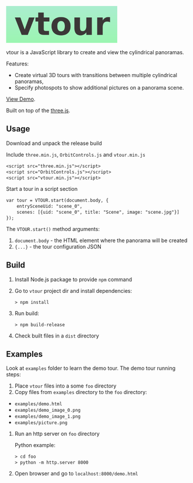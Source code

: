 <img src="examples/picture.png" height="100"/>

vtour is a JavaScript library to create and view the cylindrical panoramas.

Features:
- Create virtual 3D tours with transitions between multiple cylindrical panoramas,
- Specify photospots to show additional pictures on a panorama scene.

[View Demo](https://trots.github.io/vtour/).

Built on top of the [three.js](https://github.com/mrdoob/three.js).

## Usage

Download and unpack the release build

Include `three.min.js`, `OrbitControls.js` and `vtour.min.js`
```
<script src="three.min.js"></script>
<script src="OrbitControls.js"></script>
<script src="vtour.min.js"></script>
```
Start a tour in a script section
```
var tour = VTOUR.start(document.body, {
    entrySceneUid: "scene_0",
    scenes: [{uid: "scene_0", title: "Scene", image: "scene.jpg"}]
});
```
The `VTOUR.start()` method arguments:

1. `document.body` - the HTML element where the panorama will be created
1. `{...}` - the tour configuration JSON

## Build

1. Install Node.js package to provide `npm` command
1. Go to `vtour` project dir and install dependencies:
    ```
    > npm install
    ```
1. Run build:
    ```
    > npm build-release
    ```

1. Check built files in a `dist` directory

## Examples

Look at `examples` folder to learn the demo tour. The demo tour running steps:

1. Place `vtour` files into a some `foo` directory
1. Copy files from `examples` directory to the `foo` directory:
- `examples/demo.html`
- `examples/demo_image_0.png`
- `examples/demo_image_1.png`
- `examples/picture.png`
1. Run an http server on `foo` directory

    Python example:
    ```
    > cd foo
    > python -m http.server 8000
    ```

1. Open browser and go to `localhost:8000/demo.html`
